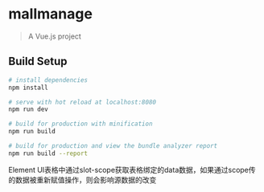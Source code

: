# mallmanage

> A Vue.js project

## Build Setup

``` bash
# install dependencies
npm install

# serve with hot reload at localhost:8080
npm run dev

# build for production with minification
npm run build

# build for production and view the bundle analyzer report
npm run build --report
```

Element UI表格中通过slot-scope获取表格绑定的data数据，如果通过scope传的数据被重新赋值操作，则会影响源数据的改变
